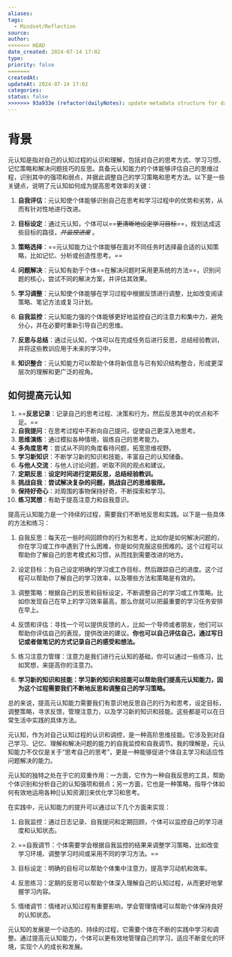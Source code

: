 ```yaml
---
aliases: 
tags:
  - Mindset/Reflection
source: 
author: 
<<<<<<< HEAD
date_created: 2024-07-14 17:02
type: 
priority: false
=======
createdAt: 
updateAt: 2024-07-14 17:02
categories: 
status: false
>>>>>>> 93a933e (refactor(dailyNotes): update metadata structure for daily notes)
---
```


# 背景
元认知是指对自己的认知过程的认识和理解，包括对自己的思考方式、学习习惯、记忆策略和解决问题技巧的反思。具备元认知能力的个体能够评估自己的思维过程，识别其中的强项和弱点，并据此调整自己的学习策略和思考方法。以下是一些关键点，说明了元认知如何成为提高思考效率的关键：

1. **自我评估**：元认知使个体能够识别自己在思考和学习过程中的优势和劣势，从而有针对性地进行改进。

2. **目标设定**：通过元认知，个体可以==~~更清晰地设定学习目标~~==，规划达成这些目标的路径，*~~并监控进度~~* 。
<!--SR:!2025-03-25,3,250-->

3. **策略选择**：==元认知能力让个体能够在面对不同任务时选择最合适的认知策略，比如记忆、分析或创造性思考。==

4. **问题解决**：元认知有助于个体==在解决问题时采用更系统的方法==，识别问题的核心，尝试不同的解决方案，并评估其效果。
<!--SR:!2025-03-25,3,250-->

5. **学习调整**：元认知使个体能够在学习过程中根据反馈进行调整，比如改变阅读策略、笔记方法或复习计划。

6. **自我监控**：元认知能力强的个体能够更好地监控自己的注意力和集中力，避免分心，并在必要时重新引导自己的思维。

7. **反思与总结**：通过元认知，个体可以在完成任务后进行反思，总结经验教训，并将这些教训应用于未来的学习中。


9. **知识整合**：元认知能力可以帮助个体将新信息与已有知识结构整合，形成更深层次的理解和更广泛的视角。

## 如何提高元认知

1. ==**反思记录**：记录自己的思考过程、决策和行为，然后反思其中的优点和不足。==
2. **自我提问**：在思考过程中不断向自己提问，促使自己更深入地思考。
3. **思维演练**：通过模拟各种情境，锻炼自己的思考能力。
4. **多角度思考**：尝试从不同的角度看待问题，拓宽思维视野。
5. **学习新知识**：不断学习新的知识和技能，丰富自己的认知储备。
6. **与他人交流**：与他人讨论问题，听取不同的观点和建议。
7. **定期反思**：**设定时间进行定期反思，总结经验教训。**
8. **挑战自我**：**尝试解决复杂的问题，挑战自己的思维极限。**
9. **保持好奇心**：对周围的事物保持好奇，不断探索和学习。
10. **练习冥想**：有助于提高注意力和自我意识。



提高元认知能力是一个持续的过程，需要我们不断地反思和实践。以下是一些具体的方法和练习：

  

1. 自我反思：每天花一些时间回顾你的行为和思考，比如你是如何解决问题的，你在学习或工作中遇到了什么困难，你是如何克服这些困难的。这个过程可以帮助你了解自己的思考模式和习惯，从而找到需要改进的地方。
    
2. 设定目标：为自己设定明确的学习或工作目标，然后跟踪自己的进度。这个过程可以帮助你了解自己的学习效率，以及哪些方法和策略是有效的。
    
3. 调整策略：根据自己的反思和目标设定，不断调整自己的学习或工作策略。比如你发现自己在早上的学习效率最高，那么你就可以把最重要的学习任务安排在早上。
    
4. 反馈和评估：寻找一个可以提供反馈的人，比如一个导师或者朋友，他们可以帮助你评估自己的表现，提供改进的建议。**你也可以自己评估自己，通过写日记或者做笔记的方式记录自己的感受和想法。**
    
5. 练习注意力管理：注意力是我们进行元认知的基础，你可以通过一些练习，比如冥想，来提高你的注意力。
    
6. **学习新的知识和技能：学习新的知识和技能可以帮助我们提高元认知能力，因为这个过程需要我们不断地反思和调整自己的学习策略。**
    

  

总的来说，提高元认知能力需要我们有意识地反思自己的行为和思考，设定目标，调整策略，寻求反馈，管理注意力，以及学习新的知识和技能。这些都是可以在日常生活中实践的具体方法。

元认知，作为对自己认知过程的认识和调控，是一种高阶思维技能。它涉及到对自己学习、记忆、理解和解决问题的能力的自我监控和自我调节。我的理解是，元认知能力不仅仅是关于“思考自己的思考”，更是一种能够促进个体自主学习和适应性问题解决的能力。


元认知的独特之处在于它的双重作用：一方面，它作为一种自我反思的工具，帮助个体识别和分析自己的认知强项和弱点；另一方面，它也是一种策略，指导个体如何有效地运用各种[[认知资源]]来优化学习和思考。


在实践中，元认知能力的提升可以通过以下几个方面来实现：


1. 自我监控：通过日志记录、自我提问和定期回顾，个体可以监控自己的学习进度和认知状态。
    
2. ==自我调节：个体需要学会根据自我监控的结果来调整学习策略，比如改变学习环境、调整学习时间或采用不同的学习方法。==
<!--SR:!2025-03-25,3,250-->
    
3. 目标设定：明确的目标可以帮助个体集中注意力，提高学习动机和效率。
    
4. 反思练习：定期的反思可以帮助个体深入理解自己的认知过程，从而更好地掌握学习内容。
    
5. 情绪调节：情绪对认知过程有重要影响，学会管理情绪可以帮助个体保持良好的认知状态。

元认知的发展是一个动态的、持续的过程，它需要个体在不断的实践中学习和调整。通过提高元认知能力，个体可以更有效地管理自己的学习，适应不断变化的环境，实现个人的成长和发展。

